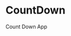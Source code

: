 # CountDown
 Count Down App
          
                           
                                                                                                                                                                      
                                                                                                       
                                                                                                     
                                                                                         
                                                                             
                                                    
                                 
                        
       
  
   
